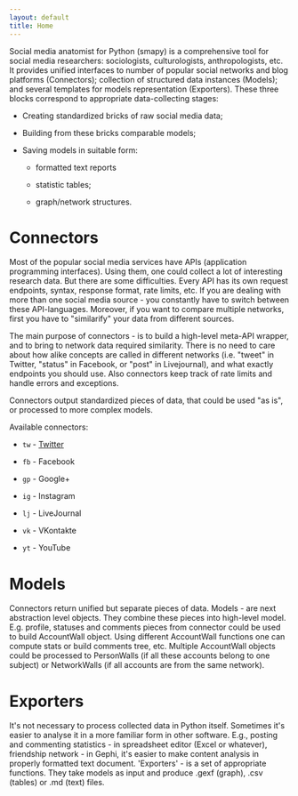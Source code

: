 ```yaml
---
layout: default
title: Home
---
```


Social media anatomist for Python (smapy) is a comprehensive tool for social media researchers: sociologists, culturologists, anthropologists, etc. It provides unified interfaces to number of popular social networks and blog platforms (Connectors); collection of structured data instances (Models); and several templates for models representation (Exporters). These three blocks correspond to appropriate data-collecting stages:

* Creating standardized bricks of raw social media data;

* Building from these bricks comparable models;

* Saving models in suitable form:

    - formatted text reports
    
    - statistic tables;
    
    - graph/network structures.

# Connectors

Most of the popular social media services have APIs (application programming interfaces). Using them, one could collect a lot of interesting research data. But there are some difficulties. Every API has its own request endpoints, syntax, response format, rate limits, etc. If you are dealing with more than one social media source - you constantly have to switch between these API-languages. Moreover, if you want to compare multiple networks, first you have to "similarify" your data from different sources.

The main purpose of connectors - is to build a high-level meta-API wrapper, and to bring to network data required similarity. There is no need to care about how alike concepts are called in different networks (i.e. "tweet" in Twitter, "status" in Facebook, or "post" in Livejournal), and what exactly endpoints you should use. Also connectors keep track of rate limits and handle errors and exceptions.

Connectors output standardized pieces of data, that could be used "as is", or processed to more complex models.

Available connectors:

- `tw` - [Twitter](/smapy/docs/twitter_connector/)
    
- `fb` - Facebook
    
- `gp` - Google+
    
- `ig` - Instagram
    
- `lj` - LiveJournal
    
- `vk` - VKontakte
    
- `yt` - YouTube

# Models

Connectors return unified but separate pieces of data. Models - are next abstraction level objects. They combine these pieces into high-level model. E.g. profile, statuses and comments pieces from connector could be used to build AccountWall object. Using different AccountWall functions one can compute stats or build comments tree, etc. Multiple AccountWall objects could be processed to PersonWalls (if all these accounts belong to one subject) or NetworkWalls (if all accounts are from the same network).

# Exporters

It's not necessary to process collected data in Python itself. Sometimes it's easier to analyse it in a more familiar form in other software. E.g., posting and commenting statistics - in spreadsheet editor (Excel or whatever), friendship network - in Gephi, it's easier to make content analysis in properly formatted text document. 'Exporters' - is a set of appropriate functions. They take models as input and produce .gexf (graph), .csv (tables) or .md (text) files.